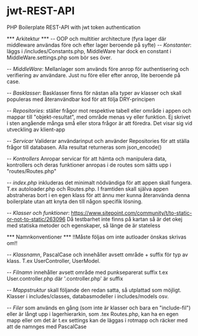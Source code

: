 # jwt-REST-API
PHP Boilerplate REST-API with jwt token authentication 

*** Arkitektur ***
-- OOP och multitier architecture (fyra lager där middleware användas före och efter lager beroende på syfte)
-- *Konstanter*: läggs i /includes/Constants.php, MiddleWare har dock en constant i MiddleWare.settings.php som bör ses över.

-- *MiddleWare*: Mellanlager som används före anrop för authentisering och verifiering av användare. Just nu före eller efter anrop, lite beroende på case. 

-- *Basklasser*: Basklasser finns för nästan alla typer av klasser och skall populeras med återanvändbar kod för att följa DRY-principen

-- *Repositories*: ställer frågor mot respektive tabell eller område i appen och mappar till "objekt-resultat", med område menas vy eller funktion. Ej skrivet i sten angående många små eller stora frågor är att föredra. Det visar sig vid utveckling av klient-app

-- *Servicar* Validerar användarinput och använder Repositories för att ställa frågor till databasen. Alla resultat returneras som json_encode()

-- *Kontrollers* Anropar servicar för att hämta och manipulera data, kontrollers och deras funktioner anropas i de routes som sätts upp i "routes/Routes.php" 

-- *index.php* inkluderas det minimalt nödvändiga för att appen skall fungera. T.ex autoloader.php och Routes.php. I framtiden skall själva appen abstraheras bort i en egen klass för att ännu mer kunna återanvända denna boilerplate utan att knyta den till någon specifik lösning.

-- *Klasser och funktioner*:
https://www.sitepoint.com/community/t/to-static-or-not-to-static/263096
Då testbarhet inte finns på kartan så är det okej med statiska metoder och egenskaper, så länge de är stateless

*** Namnkonventioner ***
!!Måste följas om inte autloader önskas skrivas om!!

-- *Klassnamn*, PascalCase och innehåller avsett område + suffix för typ av klass. T.ex UserController, UserModel.

-- *Filnamn* innehåller avsett område med punkseparerat suffix t.ex User.controller.php där '.controller.php' är suffix

-- *Mappstruktur* skall följande den redan satta, så utplattad som möjligt.
Klasser i includes/classes, databasmodeller i includes/models osv.

-- *Filer* som används en gång (som inte är klasser och bara en "include-fil") eller är långt upp i lagerhierarkin, som .tex Routes.php, kan ha en egen mapp eller om det är t.ex settings kan de läggas i rotmapp och räcker med att de namnges med PascalCase
